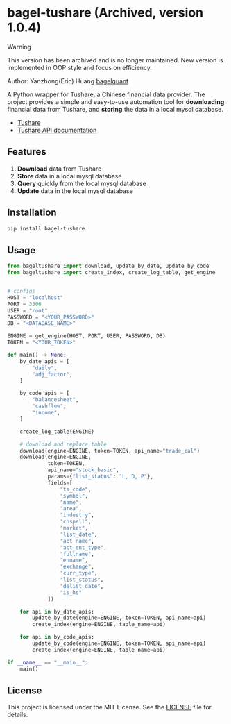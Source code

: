 # bagel-tushare (Archived, version 1.0.4)

> [!WARNING]
> This version has been archived and is no longer maintained. New version is implemented in OOP style and focus on efficiency.

Author: Yanzhong(Eric) Huang [bagelquant](https://github.com/bagelquant)

A Python wrapper for Tushare, a Chinese financial data provider. The project provides a simple and easy-to-use automation tool for **downloading** financial data from Tushare, and **storing** the data in a local mysql database.

- [Tushare](https://tushare.pro/)
- [Tushare API documentation](https://tushare.pro/document/2)

## Features

1. **Download** data from Tushare
2. **Store** data in a local mysql database
3. **Query** quickly from the local mysql database
4. **Update** data in the local mysql database

## Installation

```bash
pip install bagel-tushare
```

## Usage

```python
from bageltushare import download, update_by_date, update_by_code
from bageltushare import create_index, create_log_table, get_engine


# configs
HOST = "localhost"
PORT = 3306
USER = "root"
PASSWORD = "<YOUR_PASSWORD>"
DB = "<DATABASE_NAME>"

ENGINE = get_engine(HOST, PORT, USER, PASSWORD, DB)
TOKEN = "<YOUR_TOKEN>"

def main() -> None:
    by_date_apis = [
        "daily",
        "adj_factor",
    ]

    by_code_apis = [
        "balancesheet",
        "cashflow",
        "income",
    ]

    create_log_table(ENGINE)

    # download and replace table
    download(engine=ENGINE, token=TOKEN, api_name="trade_cal")
    download(engine=ENGINE,
             token=TOKEN,
             api_name="stock_basic",
             params={"list_status": "L, D, P"},
             fields=[
                 "ts_code",
                 "symbol",
                 "name",
                 "area",
                 "industry",
                 "cnspell",
                 "market",
                 "list_date",
                 "act_name",
                 "act_ent_type",
                 "fullname",
                 "enname",
                 "exchange",
                 "curr_type",
                 "list_status",
                 "delist_date",
                 "is_hs"
             ])

    for api in by_date_apis:
        update_by_date(engine=ENGINE, token=TOKEN, api_name=api)
        create_index(engine=ENGINE, table_name=api)

    for api in by_code_apis:
        update_by_code(engine=ENGINE, token=TOKEN, api_name=api)
        create_index(engine=ENGINE, table_name=api)

if __name__ == "__main__":
    main()
```

## License

This project is licensed under the MIT License. See the [LICENSE](LICENSE) file for details.

